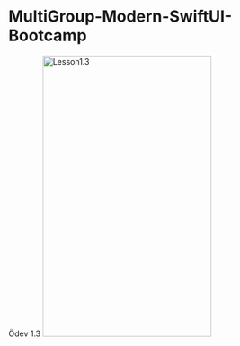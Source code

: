 # MultiGroup-Modern-SwiftUI-Bootcamp
Ödev 1.3
<img src="https://i.imgur.com/Nw8QPhw.png" alt="Lesson1.3" width="300" height="500"/>


